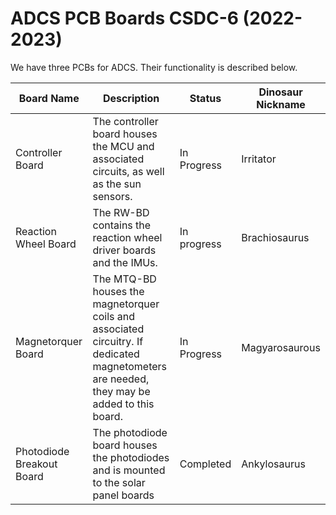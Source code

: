 # ADCS PCB Boards CSDC-6 (2022-2023)
We have three PCBs for ADCS. Their functionality is described below.

|Board Name|Description|Status|Dinosaur Nickname|
|-|-|-|-|
|Controller Board|The controller board houses the MCU and associated circuits, as well as the sun sensors.|In Progress|Irritator|
|Reaction Wheel Board|The RW-BD contains the reaction wheel driver boards and the IMUs.|In progress|Brachiosaurus|
|Magnetorquer Board|The MTQ-BD houses the magnetorquer coils and associated circuitry. If dedicated magnetometers are needed, they may be added to this board.|In Progress|Magyarosaurous|
|Photodiode Breakout Board|The photodiode board houses the photodiodes and is mounted to the solar panel boards|Completed|Ankylosaurus|
